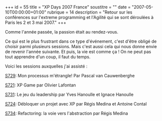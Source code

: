 +++
id = 55
title = "XP Days 2007 France"
soustitre = ""
date = "2007-05-10T00:00:00+01:00"
rubrique = 14
description = "Retour sur les conférences sur l'extreme programming et l'Agilité qui se sont déroulées à Paris les 2 et 3 mai 2007."
+++

<div class="chapo"></div>
Comme l'année passée, la passion était au rendez-vous. 

Ce qui est le plus frustrant dans ce type d'événement, c'est d'être obligé de choisir parmi plusieurs sessions. Mais c'est aussi cela qui nous donne envie de revenir l'année suivante. Et puis, la vie est comme ça ! On ne peut pas tout apprendre d'un coup, il faut du temps.

Voici les sessions auxquelles j'ai assisté :

[S729](http://xp-france.net/index.php?option=com_content&task=view&id=35&Itemid=104#S729): Mon processus m'étrangle! Par Pascal van Cauwenberghe

[S721](http://xp-france.net/index.php?option=com_content&task=view&id=35&Itemid=104#S721): XP Game par Olivier Lafontan

[S731](http://xp-france.net/index.php?option=com_content&task=view&id=35&Itemid=104#S731): Le jeu du leadership par Yves Hanoulle et Ignace Hanoulle

[S724](http://xp-france.net/index.php?option=com_content&task=view&id=35&Itemid=104#S724): Débloquer un projet avec XP par Régis Medina et Antoine Contal

[S734](http://xp-france.net/index.php?option=com_content&task=view&id=35&Itemid=104#S734): Refactoring: la voie vers l'abstraction par Régis Medina
